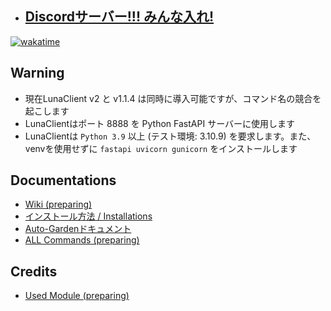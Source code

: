 
- ## [Discordサーバー!!! みんな入れ!](https://discord.gg/lunaclient)

[![wakatime](https://wakatime.com/badge/user/a3dc88bc-f773-46f5-86f8-abb56f21a04b/project/ec55bffb-c0d2-4093-bc5d-9b80112d3988.svg)](https://wakatime.com/badge/user/a3dc88bc-f773-46f5-86f8-abb56f21a04b/project/ec55bffb-c0d2-4093-bc5d-9b80112d3988)

## Warning
- 現在LunaClient v2 と v1.1.4 は同時に導入可能ですが、コマンド名の競合を起こします
- LunaClientはポート 8888 を Python FastAPI サーバーに使用します
- LunaClientは `Python 3.9` 以上 (テスト環境: 3.10.9) を要求します。また、venvを使用せずに `fastapi uvicorn gunicorn` をインストールします

## Documentations
- [Wiki (preparing)](https://luna724.github.io/repo/lunaclient)
- [インストール方法 / Installations](/docs/install.md)
- [Auto-Gardenドキュメント](/docs/lc_gardening.md)
- [ALL Commands (preparing)](/docs/all_cmd.md)

## Credits
- [Used Module (preparing)](/docs/credit.md)
